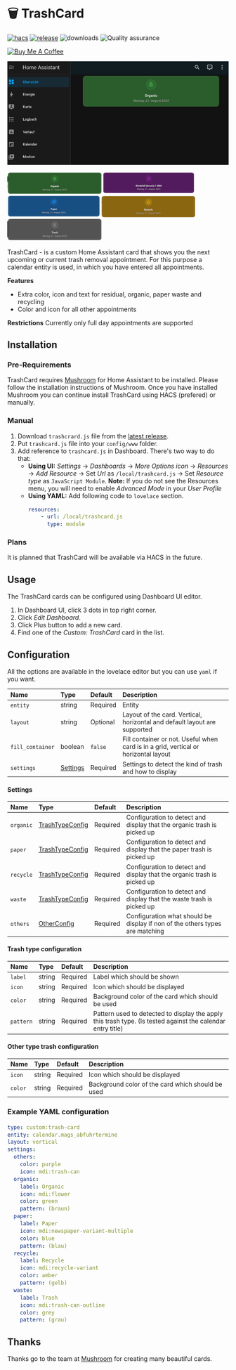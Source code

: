 # 🗑️ TrashCard

[![hacs][hacs-badge]][hacs-url]
[![release][release-badge]][release-url]
![downloads][downloads-badge]
![Quality assurance][build-badge]

<a href="https://www.buymeacoffee.com/idaho" target="_blank"><img src="https://www.buymeacoffee.com/assets/img/custom_images/white_img.png" alt="Buy Me A Coffee" style="height: auto !important;width: auto !important;" ></a>

![Cover](./docs/img/overview.png)

![Organic](./docs/img/organic.png)![Other Trash](./docs/img/others.png)![Paper](./docs/img/paper.png)![Recycle](./docs/img/recycle.png)![Waste](./docs/img/waste.png)

TrashCard - is a custom Home Assistant card that shows you the next upcoming or current trash removal appointment. 
For this purpose a calendar entity is used, in which you have entered all appointments.

**Features**
- Extra color, icon and text for residual, organic, paper waste and recycling
- Color and icon for all other appointments

**Restrictions**
Currently only full day appointments are supported

## Installation

### Pre-Requirements

TrashCard requires [Mushroom][mushroom-url] for Home Assistant to be installed. Please follow the installation instructions of Mushroom. Once you have installed Mushroom you can continue install TrashCard using HACS (prefered) or manually.

<!-- ### HACS

TrashCard is available in [HACS][hacs] (Home Assistant Community Store).

1. Install HACS if you don't have it already
2. Open HACS in Home Assistant
3. Go to "Frontend" section
4. Click button with "+" icon
5. Search for "TrashCard" -->

### Manual

1. Download `trashcrard.js` file from the [latest release][release-url].
2. Put `trashcard.js` file into your `config/www` folder.
3. Add reference to `trashcard.js` in Dashboard. There's two way to do that:
    - **Using UI:** _Settings_ → _Dashboards_ → _More Options icon_ → _Resources_ → _Add Resource_ → Set _Url_ as `/local/trashcard.js` → Set _Resource type_ as `JavaScript Module`.
      **Note:** If you do not see the Resources menu, you will need to enable _Advanced Mode_ in your _User Profile_
    - **Using YAML:** Add following code to `lovelace` section.
        ```yaml
        resources:
            - url: /local/trashcard.js
              type: module
        ```
### Plans

It is planned that TrashCard will be available via HACS in the future.

## Usage

The TrashCard cards can be configured using Dashboard UI editor.

1. In Dashboard UI, click 3 dots in top right corner.
2. Click _Edit Dashboard_.
3. Click Plus button to add a new card.
4. Find one of the _Custom: TrashCard_ card in the list.

## Configuration

All the options are available in the lovelace editor but you can use `yaml` if you want.

| Name                | Type                                                | Default     | Description                                                                         |
| :------------------ | :-------------------------------------------------- | :---------- | :---------------------------------------------------------------------------------- |
| `entity`            | string                                              | Required    | Entity                                                                              |
| `layout`            | string                                              | Optional    | Layout of the card. Vertical, horizontal and default layout are supported           |
| `fill_container`    | boolean                                             | `false`     | Fill container or not. Useful when card is in a grid, vertical or horizontal layout |
| `settings`    | [Settings](#settings)                                            | Required | Settings to detect the kind of trash and how to display |


#### Settings


| Name                | Type                                                | Default     | Description                                                                         |
| :------------------ | :-------------------------------------------------- | :---------- | :---------------------------------------------------------------------------------- |
| `organic`    | [TrashTypeConfig](#trash-type-configuration)       | Required    | Configuration to detect and display that the organic trash is picked up  |
| `paper`      | [TrashTypeConfig](#trash-type-configuration)       | Required    | Configuration to detect and display that the paper trash is picked up |
| `recycle`    | [TrashTypeConfig](#trash-type-configuration)       | Required    | Configuration to detect and display that the organic trash is picked up |
| `waste`      | [TrashTypeConfig](#trash-type-configuration)       | Required    | Configuration to detect and display that the waste trash is picked up |
| `others`     | [OtherConfig](#other-type-trash-configuration)       | Required    | Configuration what should be display if non of the others types are matching |


#### Trash type configuration

| Name                | Type                                                | Default     | Description                                                                         |
| :------------------ | :-------------------------------------------------- | :---------- | :---------------------------------------------------------------------------------- |
| `label`    | string       | Required    | Label which should be shown  |
| `icon`      | string       | Required    | Icon which should be displayed  |
| `color`    | string       | Required    | Background color of the card which should be used |
| `pattern`      | string       | Required    | Pattern used to detected to display the apply this trash type. (Is tested against the calendar entry title) 

#### Other type trash configuration

| Name                | Type                                                | Default     | Description                                                                         |
| :------------------ | :-------------------------------------------------- | :---------- | :---------------------------------------------------------------------------------- |
| `icon`      | string       | Required    | Icon which should be displayed  |
| `color`    | string       | Required    | Background color of the card which should be used |


### Example YAML configuration

```yaml
type: custom:trash-card
entity: calendar.mags_abfuhrtermine
layout: vertical
settings:
  others:
    color: purple
    icon: mdi:trash-can
  organic:
    label: Organic
    icon: mdi:flower
    color: green
    pattern: (braun)
  paper:
    label: Paper
    icon: mdi:newspaper-variant-multiple
    color: blue
    pattern: (blau)
  recycle:
    label: Recycle
    icon: mdi:recycle-variant
    color: amber
    pattern: (gelb)
  waste:
    label: Trash
    icon: mdi:trash-can-outline
    color: grey
    pattern: (grau)
``````


## Thanks

Thanks go to the team at [Mushroom][mushroom-url] for creating many beautiful cards.



<!-- Badges -->
[hacs-url]: https://github.com/hacs/integration
[hacs-badge]: https://img.shields.io/badge/hacs-default-orange.svg?style=flat-square
[release-badge]: https://img.shields.io/github/v/release/idaho/hassio-trash-card?style=flat-square
[downloads-badge]: https://img.shields.io/github/downloads/idaho/hassio-trash-card/total?style=flat-square
[build-badge]: https://img.shields.io/github/actions/workflow/status/idaho/hassio-trash-card/qa.yml?label=Quality%20assurance&style=flat-square

<!-- References -->
[mushroom-url]: https://github.com/piitaya/lovelace-mushroom
[home-assistant]: https://www.home-assistant.io/
[home-assitant-theme-docs]: https://www.home-assistant.io/integrations/frontend/#defining-themes
[hacs]: https://hacs.xyz
[ui-lovelace-minimalist]: https://ui-lovelace-minimalist.github.io/UI/
[release-url]: https://github.com/idaho/hassio-trash-card/releases